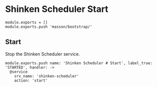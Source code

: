 
# Shinken Scheduler Start

    module.exports = []
    module.exports.push 'masson/bootstrap/'

## Start

Stop the Shinken Scheduler service.

    module.exports.push name: 'Shinken Scheduler # Start', label_true: 'STARTED', handler: ->
      @service
        srv_name: 'shinken-scheduler'
        action: 'start'
